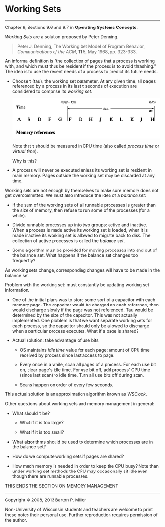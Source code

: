 # Working Sets

* * *

Chapter 9, Sections 9.6 and 9.7 in **Operating Systems Concepts**.

_Working Sets_ are a solution proposed by Peter Denning.

> Peter J. Denning,
>  The Working Set Model of Program Behavior,
>  _Communications of the ACM_,
>  **11**
>  5,
>  May 1968,
>  pp. 323-333.

An informal definition is "the collection of pages that a process is
working with, and which must thus be resident if the process is to
avoid thrashing."
The idea is to use the recent needs of a process to predict its future needs.

- Choose τ (tau), the working set parameter. At any given time,
  all pages referenced by a process in its last τ seconds
  of execution are considered to comprise its _working set_.



  ![Time Line](figures/s22.balance.gif)




  Note that τ should be measured in CPU time (also called
  _process time_ or
  _virtual time_).



  Why is this?

- A process will never be executed unless its working set
  is resident in main memory. Pages outside the working set
  may be discarded at any time.


Working sets are not enough by themselves to make sure memory does not get
overcommitted. We must also introduce the idea of a _balance set_:

- If the sum of the working sets of all runnable processes is
  greater than the size of memory, then refuse to run
  some of the processes (for a while).

- Divide runnable processes up into two groups: active and
  inactive. When a process is made active its working set is
  loaded, when it is made inactive its working set is allowed
  to migrate back to disk. The collection of active processes
  is called the _balance set_.

- Some algorithm must be provided for moving processes into and
  out of the balance set. What happens if the balance set
  changes too frequently?


As working sets change, corresponding changes will have to be
made in the balance set.

Problem with the working set: must constantly be updating working set
information.

- One of the initial plans was to store some sort of a capacitor
  with each memory page. The capacitor would be charged on each
  reference, then would discharge slowly if the page was not
  referenced. Tau would be determined by the size of the
  capacitor. This was not actually implemented. One problem
  is that we want separate working sets for each process, so
  the capacitor should only be allowed to discharge when a
  particular process executes. What if a page is shared?

- Actual solution: take advantage of use bits
  - OS maintains _idle time_ value for each page: amount
     of CPU time received by process since last access to page.

  - Every once in a while, scan all pages of a process. For
     each use bit on, clear page's idle time. For use bit off,
     add process' CPU time (since last scan) to idle time.
     Turn all use bits off during scan.

  - Scans happen on order of every few seconds.

This actual solution is an approximation algorithm known as
_WSClock_.

Other questions about working sets and memory management in general:

- What should τ be?
  - What if it is too large?

  - What if it is too small?
- What algorithms should be used to determine which processes
  are in the balance set?

- How do we compute working sets if pages are shared?

- How much memory is needed in order to keep the CPU busy?
  Note than under working set methods the CPU may occasionally
  sit idle even though there are runnable processes.


THIS ENDS THE SECTION ON MEMORY MANAGEMENT

* * *

Copyright © 2008, 2013 Barton P. Miller

Non-University of Wisconsin students and teachers are welcome
to print these notes their personal use.
Further reproduction requires permission of the author.

